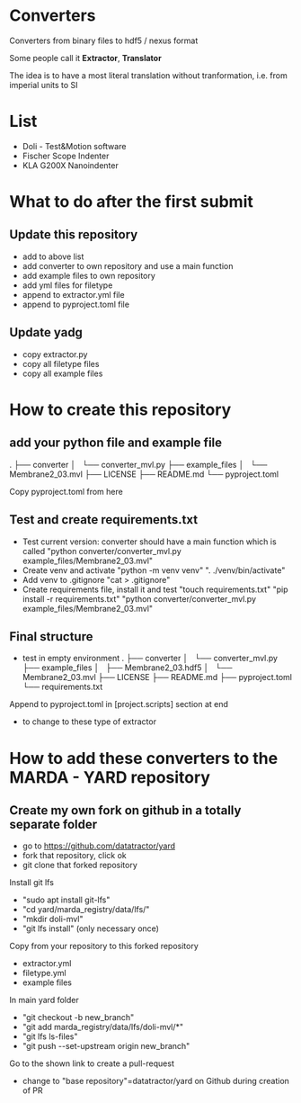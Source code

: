 # Converters
Converters from binary files to hdf5 / nexus format

Some people call it **Extractor**, **Translator**

The idea is to have a most literal translation without tranformation, i.e. from imperial units to SI

# List
- Doli - Test&Motion software
- Fischer Scope Indenter
- KLA G200X Nanoindenter


# What to do after the first submit
## Update this repository
- add to above list
- add converter to own repository and use a main function
- add example files to own repository
- add yml files for filetype
- append to extractor.yml file
- append to pyproject.toml file
## Update yadg
- copy extractor.py
- copy all filetype files
- copy all example files


# How to create this repository
## add your python file and example file
.
├── converter
│   └── converter_mvl.py
├── example_files
│   └── Membrane2_03.mvl
├── LICENSE
├── README.md
└── pyproject.toml

Copy pyproject.toml from here

## Test and create requirements.txt
- Test current version: converter should have a main function which is called
  "python converter/converter_mvl.py example_files/Membrane2_03.mvl"
- Create venv and activate
  "python -m venv venv"
  ". ./venv/bin/activate"
- Add venv to .gitignore
  "cat > .gitignore"
- Create requirements file, install it and test
  "touch requirements.txt"
  "pip install -r requirements.txt"
  "python converter/converter_mvl.py example_files/Membrane2_03.mvl"

## Final structure
- test in empty environment
.
├── converter
│   └── converter_mvl.py
├── example_files
│   ├── Membrane2_03.hdf5
│   └── Membrane2_03.mvl
├── LICENSE
├── README.md
├── pyproject.toml
└── requirements.txt

Append to pyproject.toml in [project.scripts] section at end
- to change to these type of extractor

# How to add these converters to the MARDA - YARD repository
## Create my own fork on github in a totally separate folder
- go to https://github.com/datatractor/yard
- fork that repository, click ok
- git clone that forked repository

Install git lfs
- "sudo apt install git-lfs"
- "cd yard/marda_registry/data/lfs/"
- "mkdir doli-mvl"
- "git lfs install" (only necessary once)

Copy from your repository to this forked repository
- extractor.yml
- filetype.yml
- example files

In main yard folder
 - "git checkout -b new_branch"
 - "git add marda_registry/data/lfs/doli-mvl/*"
 - "git lfs ls-files"
 - "git push --set-upstream origin new_branch"

Go to the shown link to create a pull-request
- change to "base repository"=datatractor/yard on Github during creation of PR
